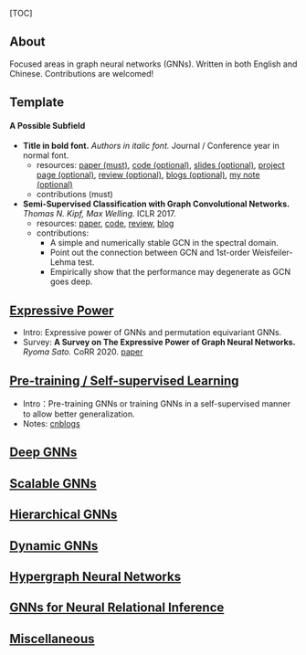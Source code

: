 [TOC]

## About

Focused areas in graph neural networks (GNNs). Written in both English and Chinese. Contributions are welcomed!

## Template

#### A Possible Subfield

- **Title in bold font.** *Authors in italic font.* Journal / Conference year in normal font.
  - resources: [paper (must)](README.md), [code (optional)](README.md), [slides (optional)](README.md), [project page (optional)](README.md), [review (optional)](README.md), [blogs (optional)](README.md), [m](README.md)[y](README.md)[ note (optional)](README.md)
  - contributions (must)
- **Semi-Supervised Classification with Graph Convolutional Networks.** *Thomas N. Kipf, Max Welling.* ICLR 2017.
  - resources: [paper](https://openreview.net/pdf?id=SJU4ayYgl), [code](https://github.com/tkipf/gcn), [review](https://openreview.net/pdf?id=SJU4ayYgl), [blog](http://tkipf.github.io/graph-convolutional-networks/)
  - contributions:
    - A simple and numerically stable GCN in the spectral domain.
    - Point out the connection between GCN and 1st-order Weisfeiler-Lehma test.
    - Empirically show that the performance may degenerate as GCN goes deep.

## [Expressive Power](subfields/Expressive%20Power.md)
- Intro: Expressive power of GNNs and permutation equivariant GNNs.
- Survey: **A Survey on The Expressive Power of Graph Neural Networks.** *Ryoma Sato.* CoRR 2020. [paper](https://arxiv.org/pdf/2003.04078v4)

## [Pre-training / Self-supervised Learning](subfields/Pre-training+Self-supervised%20Learning.md)
- Intro：Pre-training GNNs or training GNNs in a self-supervised manner to allow better generalization.
- Notes: [cnblogs](https://www.cnblogs.com/hilbert9221/p/14375512.html)
## [Deep GNNs](subfields/Deep%20GNNs.md)

## [Scalable GNNs](subfields/Scalable%20GNNs.md)

## [Hierarchical GNNs](subfields/Hierarchical%20GNNs.md)

## [Dynamic GNNs](subfields/Dynamic%20GNNs.md)

## [Hypergraph Neural Networks](subfields/Hypergraph%20Neural%20Networks.md)

<!-- ## [GNNs for Recommendation Systems](subfields/GNNs%20for%20Recommendation%20Systems.md) -->

<!-- ## [GNNs for Traffic Flow Forecasting](subfields/GNNs%20for%20Traffic%20Flow%20Forecasting.md) -->

## [GNNs for Neural Relational Inference](subfields/GNNs%20for%20Neural%20Relational%20Inference.md)

## [Miscellaneous](subfields/Miscellaneous.md)

